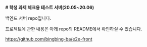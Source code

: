**# 학생 과제 체크용 테스트 서버(20.05~20.06)**

백엔드 서버 repo입니다.

프로젝트에 관한 내용은 아래 repo의 README에서 확인하실 수 있습니다.

https://github.com/bingbing-ba/e2e-front

